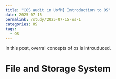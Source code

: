```yaml
---
title: "[OS audit in UofM] Introduction to OS"
date: 2025-07-15
permalink: /study/2025-07-15-os-1
categories: OS
tags: 
  - OS
---
```


In this post, overral concepts of os is introuduced. 

# File and Storage System
